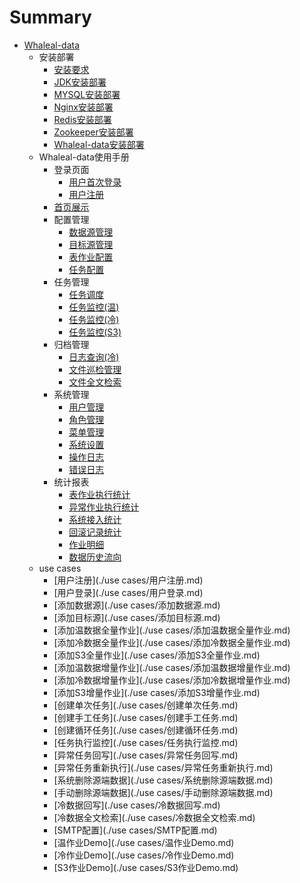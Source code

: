 # Summary

* [Whaleal-data](README.md)
  * 安装部署
    * [安装要求](./安装部署/安装要求.md)
    * [JDK安装部署](./安装部署/JDK安装部署.md)
    * [MYSQL安装部署](./安装部署/MYSQL安装部署.md)
    * [Nginx安装部署](./安装部署/Nginx安装部署.md)
    * [Redis安装部署](./安装部署/Redis安装部署.md)
    * [Zookeeper安装部署](./安装部署/Zookeeper安装部署.md)
    * [Whaleal-data安装部署](./安装部署/Whaleal-data安装部署.md)
  * Whaleal-data使用手册
    * 登录页面
      * [用户首次登录](./使用手册/登录页面/用户首次登录.md)
      * [用户注册](./使用手册/登录页面/用户注册.md)
    * [首页展示](./使用手册/首页展示/首页展示.md)
    * 配置管理
      * [数据源管理](./使用手册/配置管理/数据源管理.md)
      * [目标源管理](./使用手册/配置管理/目标源管理.md)
      * [表作业配置](./使用手册/配置管理/表作业配置.md)
      * [任务配置](./使用手册/配置管理/任务配置.md)
    * 任务管理
      * [任务调度](./使用手册/任务管理/任务调度.md)
      * [任务监控(温)](./使用手册/任务管理/温任务监控.md)
      * [任务监控(冷)](./使用手册/任务管理/冷任务监控.md)
      * [任务监控(S3)](./使用手册/任务管理/S3任务监控.md)
    * 归档管理
      * [日志查询(冷)](./使用手册/归档管理/冷任务日志查询.md)
      * [文件巡检管理](./使用手册/归档管理/文件巡检管理.md)
      * [文件全文检索](./使用手册/归档管理/文件全文检索.md)
    * 系统管理
      * [用户管理](./使用手册/系统管理/用户管理.md)
      * [角色管理](./使用手册/系统管理/角色管理.md)
      * [菜单管理](./使用手册/系统管理/菜单管理.md)
      * [系统设置](./使用手册/系统管理/系统设置.md)
      * [操作日志](./使用手册/系统管理/操作日志.md)
      * [错误日志](./使用手册/系统管理/错误日志.md)
    * 统计报表
      * [表作业执行统计](./使用手册/统计报表/表作业执行统计.md)
      * [异常作业执行统计](./使用手册/统计报表/异常作业执行统计.md)
      * [系统接入统计](./使用手册/统计报表/系统接入统计.md)
      * [回滚记录统计](./使用手册/统计报表/回滚记录统计.md)
      * [作业明细](./使用手册/统计报表/作业明细.md)
      * [数据历史流向](./使用手册/统计报表/数据历史流向.md)
  * use cases
    * [用户注册](./use cases/用户注册.md)
    * [用户登录](./use cases/用户登录.md)
    * [添加数据源](./use cases/添加数据源.md)
    * [添加目标源](./use cases/添加目标源.md)
    * [添加温数据全量作业](./use cases/添加温数据全量作业.md)
    * [添加冷数据全量作业](./use cases/添加冷数据全量作业.md)
    * [添加S3全量作业](./use cases/添加S3全量作业.md)
    * [添加温数据增量作业](./use cases/添加温数据增量作业.md)
    * [添加冷数据增量作业](./use cases/添加冷数据增量作业.md)
    * [添加S3增量作业](./use cases/添加S3增量作业.md)
    * [创建单次任务](./use cases/创建单次任务.md)
    * [创建手工任务](./use cases/创建手工任务.md)
    * [创建循环任务](./use cases/创建循环任务.md)
    * [任务执行监控](./use cases/任务执行监控.md)
    * [异常任务回写](./use cases/异常任务回写.md)
    * [异常任务重新执行](./use cases/异常任务重新执行.md)
    * [系统删除源端数据](./use cases/系统删除源端数据.md)
    * [手动删除源端数据](./use cases/手动删除源端数据.md)
    * [冷数据回写](./use cases/冷数据回写.md)
    * [冷数据全文检索](./use cases/冷数据全文检索.md)
    * [SMTP配置](./use cases/SMTP配置.md)
    * [温作业Demo](./use cases/温作业Demo.md)
    * [冷作业Demo](./use cases/冷作业Demo.md)
    * [S3作业Demo](./use cases/S3作业Demo.md)
      
      

